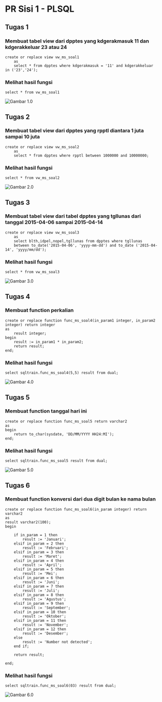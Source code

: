 
# PR Sisi 1 - PLSQL #

## Tugas 1 ##
### Membuat tabel view dari dpptes yang kdgerakmasuk 11 dan kdgerakkeluar 23 atau 24 ###
```
create or replace view vw_ms_soal1
    as 
    select * from dpptes where kdgerakmasuk = '11' and kdgerakkeluar in ('23','24');
```

### Melihat hasil fungsi ###
```
select * from vw_ms_soal1
```

![Gambar 1.0](images/tugas1_membuat_view.PNG)


## Tugas 2 ##
###  Membuat tabel view dari dpptes yang rpptl diantara 1 juta sampai 10 juta ###
```
create or replace view vw_ms_soal2
    as 
    select * from dpptes where rpptl between 1000000 and 10000000;
```

### Melihat hasil fungsi ###
```
select * from vw_ms_soal2
```

![Gambar 2.0](images/tugas2_membuat_view_rpptl.PNG)

## Tugas 3 ##
### Membuat tabel view dari tabel dpptes yang tgllunas dari tanggal 2015-04-06 sampai 2015-04-14 ###
```
create or replace view vw_ms_soal3
    as 
    select blth,idpel,nopel,tgllunas from dpptes where tgllunas 
    between to_date('2015-04-06', 'yyyy-mm-dd') and to_date ('2015-04-14', 'yyyy/mm/dd');
```

### Melihat hasil fungsi ###
```
select * from vw_ms_soal3
```

![Gambar 3.0](images/tugas3_membuat_view_by_tgllunas.PNG)

## Tugas 4 ##
### Membuat function perkalian ###
```
create or replace function func_ms_soal4(in_param1 integer, in_param2 integer) return integer
as
    result integer;
begin
    result := in_param1 * in_param2;
    return result;
end;
```

### Melihat hasil fungsi ###
```
select sqltrain.func_ms_soal4(5,5) result from dual;
```

![Gambar 4.0](images/tugas4_membuat_function_perkalian.PNG)

## Tugas 5 ##
### Membuat function tanggal hari ini ###
```
create or replace function func_ms_soal5 return varchar2
as
begin
    return to_char(sysdate, 'DD/MM/YYYY HH24:MI');
end;
```

### Melihat hasil fungsi ###
```
select sqltrain.func_ms_soal5 result from dual;
```

![Gambar 5.0](images/tugas5_membuat_function_tanggal_hari_ini.PNG)

## Tugas 6 ##
### Membuat function konversi dari dua digit bulan ke nama bulan ###
```
create or replace function func_ms_soal6(in_param integer) return varchar2
as
result varchar2(100);
begin

    if in_param = 1 then
        result := 'Januari';
    elsif in_param = 2 then
        result := 'Februari';
    elsif in_param = 3 then
        result := 'Maret';
    elsif in_param = 4 then
        result := 'April';
    elsif in_param = 5 then
        result := 'Mei';
    elsif in_param = 6 then
        result := 'Juni';
    elsif in_param = 7 then
        result := 'Juli';
    elsif in_param = 8 then
        result := 'Agustus';
    elsif in_param = 9 then
        result := 'September';
    elsif in_param = 10 then
        result := 'Oktober';
    elsif in_param = 11 then
        result := 'November';
    elsif in_param = 12 then
        result := 'Desember';
    else
        result := 'Number not detected';
    end if;

    return result;

end;
```

### Melihat hasil fungsi ###
```
select sqltrain.func_ms_soal6(03) result from dual;
```

![Gambar 6.0](images/tugas6_membuat_function_konversi_dari_dua_digit_bulan_ke_nama_bulan.PNG)
